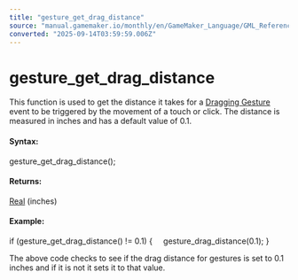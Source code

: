 ```yaml
---
title: "gesture_get_drag_distance"
source: "manual.gamemaker.io/monthly/en/GameMaker_Language/GML_Reference/Game_Input/Gesture_Input/gesture_get_drag_distance.htm"
converted: "2025-09-14T03:59:59.006Z"
---
```


# gesture\_get\_drag\_distance

This function is used to get the distance it takes for a [Dragging Gesture](../../../../../../../The_Asset_Editors/Object_Properties/Gesture_Events.md) event to be triggered by the movement of a touch or click. The distance is measured in inches and has a default value of 0.1.

#### **Syntax:**

gesture\_get\_drag\_distance();

#### Returns:

[Real](../../../GML_Overview/Data_Types.md) (inches)

#### Example:

if (gesture\_get\_drag\_distance() != 0.1)
{
    gesture\_drag\_distance(0.1);
}

The above code checks to see if the drag distance for gestures is set to 0.1 inches and if it is not it sets it to that value.